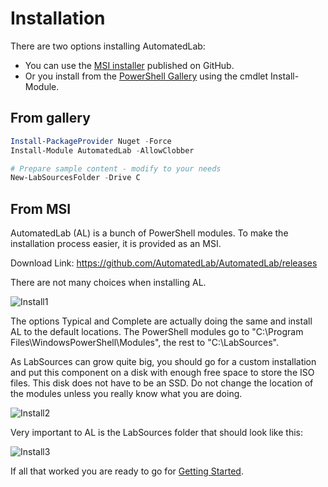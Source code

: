 # Installation

There are two options installing AutomatedLab:

- You can use the [MSI installer](https://github.com/AutomatedLab/AutomatedLab/releases) published on GitHub.
- Or you install from the [PowerShell Gallery](https://www.powershellgallery.com/packages/AutomatedLab/) using the cmdlet Install-Module.

## From gallery
```powershell
Install-PackageProvider Nuget -Force
Install-Module AutomatedLab -AllowClobber

# Prepare sample content - modify to your needs
New-LabSourcesFolder -Drive C
```

## From MSI
AutomatedLab (AL) is a bunch of PowerShell modules. To make the installation process easier, it is provided as an MSI.

Download Link: https://github.com/AutomatedLab/AutomatedLab/releases

There are not many choices when installing AL.

![Install1](https://cloud.githubusercontent.com/assets/11280760/19437688/c01dce38-9476-11e6-8981-d3175d0251e2.png)

The options Typical and Complete are actually doing the same and install AL to the default locations. The PowerShell modules go to "C:\Program Files\WindowsPowerShell\Modules", the rest to "C:\LabSources".

As LabSources can grow quite big, you should go for a custom installation and put this component on a disk with enough free space to store the ISO files. This disk does not have to be an SSD. Do not change the location of the modules unless you really know what you are doing.

![Install2](https://cloud.githubusercontent.com/assets/11280760/19437729/eef3e706-9476-11e6-9b16-982bd069f88d.png)

Very important to AL is the LabSources folder that should look like this:

![Install3](https://cloud.githubusercontent.com/assets/11280760/19438445/5256c3ba-947a-11e6-85b1-68ecc667e59b.png)

If all that worked you are ready to go for [Getting Started](https://github.com/AutomatedLab/AutomatedLab/wiki/2.-Getting-Started).

